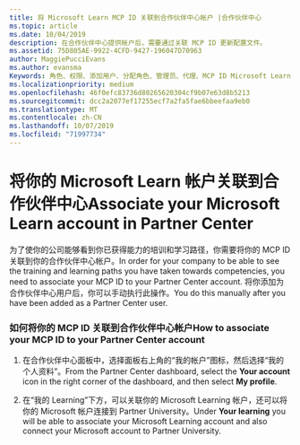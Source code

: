 ```yaml
---
title: 将 Microsoft Learn MCP ID 关联到合作伙伴中心帐户 |合作伙伴中心
ms.topic: article
ms.date: 10/04/2019
description: 在合作伙伴中心提供帐户后，需要通过关联 MCP ID 更新配置文件。
ms.assetid: 75D805AE-9922-4CFD-9427-196047D70963
author: MaggiePucciEvans
ms.author: evansma
Keywords: 角色、权限、添加用户、分配角色、管理员、代理、MCP ID Microsoft Learn
ms.localizationpriority: medium
ms.openlocfilehash: 46f0efc83736d80265620304cf9b07e63d8b5213
ms.sourcegitcommit: dcc2a2077ef17255ecf7a2fa5fae6bbeefaa9eb0
ms.translationtype: MT
ms.contentlocale: zh-CN
ms.lasthandoff: 10/07/2019
ms.locfileid: "71997734"
---
```

# <a name="associate-your-microsoft-learn-account-in-partner-center"></a><span data-ttu-id="eb998-104">将你的 Microsoft Learn 帐户关联到合作伙伴中心</span><span class="sxs-lookup"><span data-stu-id="eb998-104">Associate your Microsoft Learn account in Partner Center</span></span>

<span data-ttu-id="eb998-105">为了使你的公司能够看到你已获得能力的培训和学习路径，你需要将你的 MCP ID 关联到你的合作伙伴中心帐户。</span><span class="sxs-lookup"><span data-stu-id="eb998-105">In order for your company to be able to see the training and learning paths you have taken towards competencies, you need to associate your MCP ID to your Partner Center account.</span></span> <span data-ttu-id="eb998-106">将你添加为合作伙伴中心用户后，你可以手动执行此操作。</span><span class="sxs-lookup"><span data-stu-id="eb998-106">You do this manually after you have been added as a Partner Center user.</span></span>

### <a name="how-to-associate-your-mcp-id-to-your-partner-center-account"></a><span data-ttu-id="eb998-107">如何将你的 MCP ID 关联到合作伙伴中心帐户</span><span class="sxs-lookup"><span data-stu-id="eb998-107">How to associate your MCP ID to your Partner Center account</span></span>

1. <span data-ttu-id="eb998-108">在合作伙伴中心面板中，选择面板右上角的“我的帐户”图标，然后选择“我的个人资料”。</span><span class="sxs-lookup"><span data-stu-id="eb998-108">From the Partner Center dashboard, select the **Your account** icon in the right corner of the dashboard, and then select **My profile**.</span></span>

2. <span data-ttu-id="eb998-109">在“我的 Learning”下方，可以关联你的 Microsoft Learning 帐户，还可以将你的 Microsoft 帐户连接到 Partner University。</span><span class="sxs-lookup"><span data-stu-id="eb998-109">Under **Your learning** you will be able to associate your Microsoft Learning account and also connect your Microsoft account to Partner University.</span></span>